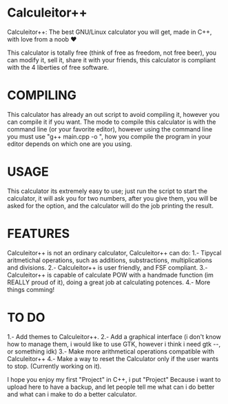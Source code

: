 # Calculeitor++
Calculeitor++: The best GNU/Linux calculator you will get, made in C++, with love from a noob ♥

This calculator is totally free (think of free as freedom, not free beer), you can modify it, sell it, share it with your friends, this calculator is compliant with the 4 liberties of free software.

# COMPILING
This calculator has already an out script to avoid compiling it, however you can compile it if you want. The mode to compile this calculator is with the command line (or your favorite editor), however using the command line you must use "g++ main.cpp -o <name of the out>", how you compile the program in your editor depends on which one are you using.

# USAGE
This calculator its extremely easy to use; just run the script to start the calculator, it will ask you for two numbers, after you give them, you will be asked for the option, and the calculator will do the job printing the result.

# FEATURES
Calculeitor++ is not an ordinary calculator, Calculeitor++ can do:
  1.- Tipycal aritmetichal operations, such as additions, substractions, multiplications and divisions.
  2.- Calculeitor++ is user friendly, and FSF compliant.
  3.- Calculeitor++ is capable of calculate POW with a handmade function (im REALLY proud of it), doing a great job at calculating potences.
  4.- More things comming!
# TO DO
  1.- Add themes to Calculeitor++.
  2.- Add a graphical interface (i don't know how to manage them, i would like to use GTK, however i think i need gtk --, or something idk)
  3.- Make more arithmetical operations compatible with Calculeitor++
  4.- Make a way to reset the Calculator only if the user wants to stop. (Currently working on it).
  
  I hope you enjoy my first "Project" in C++, i put "Project" Because i want to upload here to have a backup, and let people tell me what can i do better and what can i make to do a better calculator.
  
  

